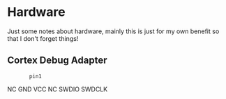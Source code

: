 Hardware
========

Just some notes about hardware, mainly this is just for my own benefit so that I don't forget things!

Cortex Debug Adapter
--------------------

           pin1
  NC GND   VCC
  NC SWDIO SWDCLK
